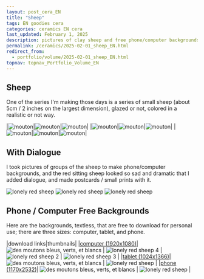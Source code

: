 ```yaml
---
layout: post_cera_EN
title: "Sheep"
tags: EN goodies cera
categories: ceramics EN cera
last_updated: February 1, 2025
description: pictures of clay sheep and free phone/computer backgrounds
permalink: /ceramics/2025-02-01_sheep_EN.html
redirect_from:
  - portfolio/volume/2025-02-01_sheep_EN.html
topnav: topnav_Portfolio_Volume_EN
---
```


## Sheep
One of the series I'm making those days is a series of small sheep (about 5cm / 2 inches on the largest dimension), glazed or not, colored in a realistic or not way.

|![mouton](/assets/art/ceramics/IMG_1209_wm_def_gla.jpg)|![mouton](/assets/art/ceramics/IMG_1210_wm_def_gla.jpg)|![mouton](/assets/art/ceramics/IMG_1211_wm_def_gla.jpg)|
|![mouton](/assets/art/ceramics/IMG_1216_wm_def_gla.jpg)|![mouton](/assets/art/ceramics/IMG_1221_wm_med_gla.jpg)|![mouton](/assets/art/ceramics/IMG_1223_wm_def_gla.jpg)|
|![mouton](/assets/art/ceramics/IMG_1228_wm_def_gla.jpg)|![mouton](/assets/art/ceramics/IMG_1230_wm_def_gla.jpg)|![mouton](/assets/art/ceramics/IMG_1233_wm_def_gla.jpg)|

## With Dialogue
I took pictures of groups of the sheep to make phone/computer backgrounds, and the red sitting sheep looked so sad and dramatic that I added dialogue, and made postcards / small prints with it.

![lonely red sheep](/assets/art/ceramics/IMG_0996_tx_EN_C_def_gla_wm.jpg)
![lonely red sheep](/assets/art/ceramics/IMG_0999_tx_EN_A_def_gla_wm.jpg)
![lonely red sheep](/assets/art/ceramics/IMG_1005_tx_EN_B_def_gla_wm.jpg)

## Phone / Computer Free Backgrounds

Here are the backgrounds, textless, that are free to download for personal use; there are three sizes: computer, tablet, and phone.

|download links|thumbnails|
|[computer (1920x1080)](https://drive.google.com/file/d/1vYIPTD-n7HcHuG-shi_aJPd9B8HVy0Ei/view?usp=drive_link)| ![des moutons bleus, verts, et blancs](/assets/art/ceramics/1920x1080_blueSheep.JPG) | ![lonely red sheep 4](/assets/art/ceramics/1920x1080_redSheep4.JPG) | ![lonely red sheep 2](/assets/art/ceramics/1920x1080_redSheep2.JPG) | ![lonely red sheep 3](/assets/art/ceramics/1920x1080_redSheep3.JPG) |
|[tablet (1024x1366)](https://drive.google.com/file/d/1Do-0JM-dhqdfSoWvLFaT3eIVhp08L1kT/view?usp=drive_link)| ![des moutons bleus, verts, et blancs](/assets/art/ceramics/1024x1366_blueSheep.JPG) | ![lonely red sheep](/assets/art/ceramics/1024x1366_redSheep.JPG) |
|[phone (1170x2532)](https://drive.google.com/file/d/1kYngj5WPy6zOCpVwPLIPhiy2gy46zmgm/view?usp=drive_link)| ![des moutons bleus, verts, et blancs](/assets/art/ceramics/1170x2532_blueSheep.JPG) | ![lonely red sheep](/assets/art/ceramics/1170x2532_redSheep.JPG) |

